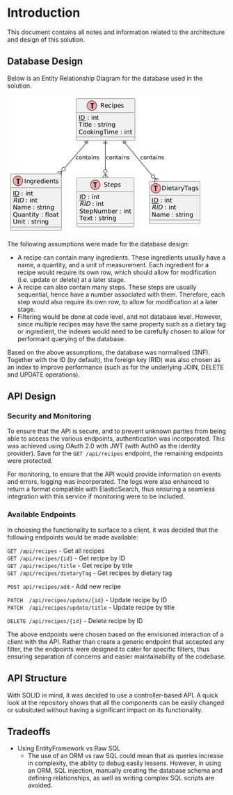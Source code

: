 # Introduction

This document contains all notes and information related to the architecture and design of this solution.

## Database Design

Below is an Entity Relationship Diagram for the database used in the solution.

![Database ER Diagram](/documentation/database-er.png)

The following assumptions were made for the database design:

- A recipe can contain many ingredients. These ingredients usually have a name, a quantity, and a unit of measurement. Each ingredient for a recipe would require its own row, which should allow for modification (i.e. update or delete) at a later stage.
- A recipe can also contain many steps. These steps are usually sequential, hence have a number associated with them. Therefore, each step would also require its own row, to allow for modification at a later stage.
- Filtering would be done at code level, and not database level. However, since multiple recipes may have the same property such as a dietary tag or ingredient, the indexes would need to be carefully chosen to allow for performant querying of the database.

Based on the above assumptions, the database was normalised (3NF). Together with the ID (by default), the foreign key (RID) was also chosen as an index to improve performance (such as for the underlying JOIN, DELETE and UPDATE operations).

## API Design

### Security and Monitoring
To ensure that the API is secure, and to prevent unknown parties from being able to access the various endpoints, authentication was incorporated. This was achieved using OAuth 2.0 with JWT (with Auth0 as the identity provider). Save for the `GET /api/recipes` endpoint, the remaining endpoints were protected.

For monitoring, to ensure that the API would provide information on events and errors, logging was incorporated. The logs were also enhanced to return a format compatible with ElasticSearch, thus ensuring a seamless integration with this service if monitoring were to be included.


### Available Endpoints
In choosing the functionality to surface to a client, it was decided that the following endpoints would be made available: <br>

`GET /api/recipes` - Get all recipes<br>
`GET /api/recipes/{id}` - Get recipe by ID <br>
`GET /api/recipes/title` - Get recipe by title <br>
`GET /api/recipes/dietaryTag` - Get recipes by dietary tag <br>

`POST api/recipes/add` - Add new recipe <br>

`PATCH  /api/recipes/update/{id}` - Update recipe by ID <br>
`PATCH  /api/recipes/update/title` - Update recipe by title <br>

`DELETE /api/recipes/{id}` - Delete recipe by ID <br>

The above endpoints were chosen based on the envisioned interaction of a client with the API. Rather than create a generic endpoint that accepted any filter, the the endpoints were designed to cater for specific filters, thus ensuring separation of concerns and easier maintainability of the codebase.



## API Structure

With SOLID in mind, it was decided to use a controller-based API. A quick look at the repository shows that all the components can be easily changed or subsituted without having a significant impact on its functionality.



## Tradeoffs
- Using EntityFramework vs Raw SQL
    - The use of an ORM vs raw SQL  could mean that as queries increase in complexity, the ability to debug easily lessens. However, in using an ORM, SQL injection, manually creating the database schema and defining relationships, as well as writing complex SQL scripts are avoided.

